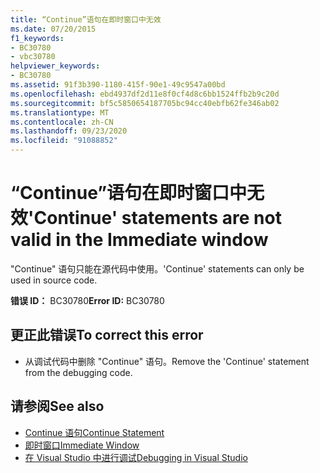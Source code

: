 ```yaml
---
title: “Continue”语句在即时窗口中无效
ms.date: 07/20/2015
f1_keywords:
- BC30780
- vbc30780
helpviewer_keywords:
- BC30780
ms.assetid: 91f3b390-1180-415f-90e1-49c9547a00bd
ms.openlocfilehash: ebd4937df2d11e8f0cf4d8c6bb1524ffb2b9c20d
ms.sourcegitcommit: bf5c5850654187705bc94cc40ebfb62fe346ab02
ms.translationtype: MT
ms.contentlocale: zh-CN
ms.lasthandoff: 09/23/2020
ms.locfileid: "91088852"
---
```

# <a name="continue-statements-are-not-valid-in-the-immediate-window"></a><span data-ttu-id="d8544-102">“Continue”语句在即时窗口中无效</span><span class="sxs-lookup"><span data-stu-id="d8544-102">'Continue' statements are not valid in the Immediate window</span></span>

<span data-ttu-id="d8544-103">"Continue" 语句只能在源代码中使用。</span><span class="sxs-lookup"><span data-stu-id="d8544-103">'Continue' statements can only be used in source code.</span></span>  
  
 <span data-ttu-id="d8544-104">**错误 ID：** BC30780</span><span class="sxs-lookup"><span data-stu-id="d8544-104">**Error ID:** BC30780</span></span>  
  
## <a name="to-correct-this-error"></a><span data-ttu-id="d8544-105">更正此错误</span><span class="sxs-lookup"><span data-stu-id="d8544-105">To correct this error</span></span>  
  
- <span data-ttu-id="d8544-106">从调试代码中删除 "Continue" 语句。</span><span class="sxs-lookup"><span data-stu-id="d8544-106">Remove the 'Continue' statement from the debugging code.</span></span>  
  
## <a name="see-also"></a><span data-ttu-id="d8544-107">请参阅</span><span class="sxs-lookup"><span data-stu-id="d8544-107">See also</span></span>

- [<span data-ttu-id="d8544-108">Continue 语句</span><span class="sxs-lookup"><span data-stu-id="d8544-108">Continue Statement</span></span>](../language-reference/statements/continue-statement.md)
- [<span data-ttu-id="d8544-109">即时窗口</span><span class="sxs-lookup"><span data-stu-id="d8544-109">Immediate Window</span></span>](/visualstudio/ide/reference/immediate-window)
- [<span data-ttu-id="d8544-110">在 Visual Studio 中进行调试</span><span class="sxs-lookup"><span data-stu-id="d8544-110">Debugging in Visual Studio</span></span>](/visualstudio/debugger/debugger-feature-tour)
